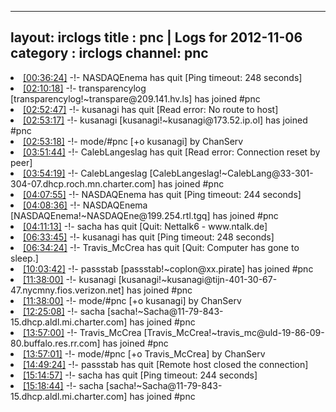 
---
layout: irclogs
title : pnc | Logs for 2012-11-06
category : irclogs
channel: pnc
---
<li class="logitem"><a href="#00:36:24" name="00:36:24" class="time">[00:36:24]</a> -!- <span class="quit">NASDAQEnema</span> has quit [Ping timeout: 248 seconds] </li>
<li class="logitem"><a href="#02:10:18" name="02:10:18" class="time">[02:10:18]</a> -!- <span class="join">transparencylog</span> [transparencylog!~transpare@209.141.hv.ls] has joined #pnc </li>
<li class="logitem"><a href="#02:52:47" name="02:52:47" class="time">[02:52:47]</a> -!- <span class="quit">kusanagi</span> has quit [Read error: No route to host] </li>
<li class="logitem"><a href="#02:53:17" name="02:53:17" class="time">[02:53:17]</a> -!- <span class="join">kusanagi</span> [kusanagi!~kusanagi@173.52.ip.ol] has joined #pnc </li>
<li class="logitem"><a href="#02:53:18" name="02:53:18" class="time">[02:53:18]</a> -!- mode/<span class="mode">#pnc</span> [+o kusanagi] by ChanServ </li>
<li class="logitem"><a href="#03:51:44" name="03:51:44" class="time">[03:51:44]</a> -!- <span class="quit">CalebLangeslag</span> has quit [Read error: Connection reset by peer] </li>
<li class="logitem"><a href="#03:54:19" name="03:54:19" class="time">[03:54:19]</a> -!- <span class="join">CalebLangeslag</span> [CalebLangeslag!~CalebLang@33-301-304-07.dhcp.roch.mn.charter.com] has joined #pnc </li>
<li class="logitem"><a href="#04:07:55" name="04:07:55" class="time">[04:07:55]</a> -!- <span class="quit">NASDAQEnema</span> has quit [Ping timeout: 244 seconds] </li>
<li class="logitem"><a href="#04:08:36" name="04:08:36" class="time">[04:08:36]</a> -!- <span class="join">NASDAQEnema</span> [NASDAQEnema!~NASDAQEne@199.254.rtl.tgq] has joined #pnc </li>
<li class="logitem"><a href="#04:11:13" name="04:11:13" class="time">[04:11:13]</a> -!- <span class="quit">sacha</span> has quit [Quit: Nettalk6 - www.ntalk.de] </li>
<li class="logitem"><a href="#06:33:45" name="06:33:45" class="time">[06:33:45]</a> -!- <span class="quit">kusanagi</span> has quit [Ping timeout: 248 seconds] </li>
<li class="logitem"><a href="#06:34:24" name="06:34:24" class="time">[06:34:24]</a> -!- <span class="quit">Travis_McCrea</span> has quit [Quit: Computer has gone to sleep.] </li>
<li class="logitem"><a href="#10:03:42" name="10:03:42" class="time">[10:03:42]</a> -!- <span class="join">passstab</span> [passstab!~coplon@xx.pirate] has joined #pnc </li>
<li class="logitem"><a href="#11:38:00" name="11:38:00" class="time">[11:38:00]</a> -!- <span class="join">kusanagi</span> [kusanagi!~kusanagi@tijn-401-30-67-47.nycmny.fios.verizon.net] has joined #pnc </li>
<li class="logitem"><a href="#11:38:00" name="11:38:00" class="time">[11:38:00]</a> -!- mode/<span class="mode">#pnc</span> [+o kusanagi] by ChanServ </li>
<li class="logitem"><a href="#12:25:08" name="12:25:08" class="time">[12:25:08]</a> -!- <span class="join">sacha</span> [sacha!~Sacha@11-79-843-15.dhcp.aldl.mi.charter.com] has joined #pnc </li>
<li class="logitem"><a href="#13:57:00" name="13:57:00" class="time">[13:57:00]</a> -!- <span class="join">Travis_McCrea</span> [Travis_McCrea!~travis_mc@uld-19-86-09-80.buffalo.res.rr.com] has joined #pnc </li>
<li class="logitem"><a href="#13:57:01" name="13:57:01" class="time">[13:57:01]</a> -!- mode/<span class="mode">#pnc</span> [+o Travis_McCrea] by ChanServ </li>
<li class="logitem"><a href="#14:49:24" name="14:49:24" class="time">[14:49:24]</a> -!- <span class="quit">passstab</span> has quit [Remote host closed the connection] </li>
<li class="logitem"><a href="#15:14:57" name="15:14:57" class="time">[15:14:57]</a> -!- <span class="quit">sacha</span> has quit [Ping timeout: 244 seconds] </li>
<li class="logitem"><a href="#15:18:44" name="15:18:44" class="time">[15:18:44]</a> -!- <span class="join">sacha</span> [sacha!~Sacha@11-79-843-15.dhcp.aldl.mi.charter.com] has joined #pnc </li>



